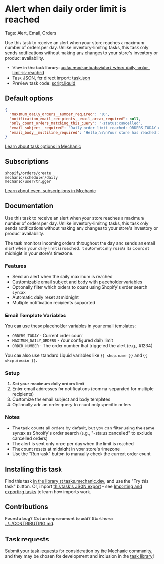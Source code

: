 # Alert when daily order limit is reached

Tags: Alert, Email, Orders

Use this task to receive an alert when your store reaches a maximum number of orders per day. Unlike inventory-limiting tasks, this task only sends notifications without making any changes to your store's inventory or product availability.

* View in the task library: [tasks.mechanic.dev/alert-when-daily-order-limit-is-reached](https://tasks.mechanic.dev/alert-when-daily-order-limit-is-reached)
* Task JSON, for direct import: [task.json](../../tasks/alert-when-daily-order-limit-is-reached.json)
* Preview task code: [script.liquid](./script.liquid)

## Default options

```json
{
  "maximum_daily_orders__number_required": "10",
  "notification_email_recipients__email_array_required": null,
  "only_count_orders_matching_this_query": "-status:cancelled",
  "email_subject__required": "Daily order limit reached: ORDERS_TODAY orders",
  "email_body__multiline_required": "Hello,\n\nYour store has reached its daily order limit.\n\nOrders today: ORDERS_TODAY\nDaily limit: MAXIMUM_DAILY_ORDERS\nLatest order: ORDER_NUMBER\n\nThe order counter will reset at midnight.\n\nThanks,\n{{ shop.name }}"
}
```

[Learn about task options in Mechanic](https://learn.mechanic.dev/core/tasks/options)

## Subscriptions

```liquid
shopify/orders/create
mechanic/scheduler/daily
mechanic/user/trigger
```

[Learn about event subscriptions in Mechanic](https://learn.mechanic.dev/core/tasks/subscriptions)

## Documentation

Use this task to receive an alert when your store reaches a maximum number of orders per day. Unlike inventory-limiting tasks, this task only sends notifications without making any changes to your store's inventory or product availability.

The task monitors incoming orders throughout the day and sends an email alert when your daily limit is reached. It automatically resets its count at midnight in your store's timezone.

### Features

* Send an alert when the daily maximum is reached
* Customizable email subject and body with placeholder variables
* Optionally filter which orders to count using Shopify's order search syntax
* Automatic daily reset at midnight
* Multiple notification recipients supported

### Email Template Variables

You can use these placeholder variables in your email templates:
* `ORDERS_TODAY` - Current order count
* `MAXIMUM_DAILY_ORDERS` - Your configured daily limit
* `ORDER_NUMBER` - The order number that triggered the alert (e.g., #1234)

You can also use standard Liquid variables like `{{ shop.name }}` and `{{ shop.domain }}`.

### Setup

1. Set your maximum daily orders limit
2. Enter email addresses for notifications (comma-separated for multiple recipients)
3. Customize the email subject and body templates
4. Optionally add an order query to count only specific orders

### Notes

* The task counts all orders by default, but you can filter using the same syntax as Shopify's order search (e.g., "-status:cancelled" to exclude cancelled orders)
* The alert is sent only once per day when the limit is reached
* The count resets at midnight in your store's timezone
* Use the "Run task" button to manually check the current order count

## Installing this task

Find this task [in the library at tasks.mechanic.dev](https://tasks.mechanic.dev/alert-when-daily-order-limit-is-reached), and use the "Try this task" button. Or, import [this task's JSON export](../../tasks/alert-when-daily-order-limit-is-reached.json) – see [Importing and exporting tasks](https://learn.mechanic.dev/core/tasks/import-and-export) to learn how imports work.

## Contributions

Found a bug? Got an improvement to add? Start here: [../../CONTRIBUTING.md](../../CONTRIBUTING.md).

## Task requests

Submit your [task requests](https://mechanic.canny.io/task-requests) for consideration by the Mechanic community, and they may be chosen for development and inclusion in the [task library](https://tasks.mechanic.dev/)!
